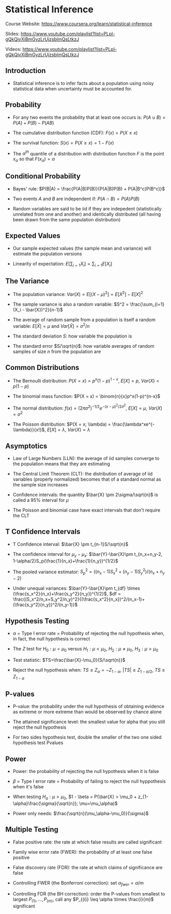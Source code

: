 # Statistical Inference

Course Website: https://www.coursera.org/learn/statistical-inference

Slides: https://www.youtube.com/playlist?list=PLpl-gQkQivXiBmGyzLrUjzsblmQsLtkzJ

Videos: https://www.youtube.com/playlist?list=PLpl-gQkQivXiBmGyzLrUjzsblmQsLtkzJ

## Introduction

* Statistical inference is to infer facts about a population using noisy statistical data when uncertainty must be accounted for. 

## Probability

* For any two events the probability that at least one occurs is: $P(A \cup B) = P(A) + P(B) - P(AB)$

* The cumulative distribution function (CDF): $F(x) = P(X \leq x)$

* The survival function: $S(x) = P(X \geq x) = 1 - F(x)$

* The $\alpha^{th}$ quantile of a distribution with distribution function $F$ is the point $x_{\alpha}$ so that $F(x_{\alpha}) = \alpha$

## Conditional Probability

* Bayes' rule: $P(B|A) = \frac{P(A|B)P(B)}{P(A|B)P(B) + P(A|B^c)P(B^c)}$

* Two events $A$ and $B$ are independent if: $P(A \cap B) = P(A)P(B)$

* Random variables are said to be iid if they are indepedent (statistically unrelated from one and another) and identically distributed (all having been drawn from the same population distribution)

## Expected Values

* Our sample expected values (the sample mean and variance) will estimate the population versions



* Linearity of expectation: $E[\sum_{i=1}X_i] = \sum_{i=1}E[X_i]$

## The Variance

* The population variance: $Var(X) = E[(X - \mu)^2] = E[X^2] - E[X]^2$

* The sample variance is also a random variable: $S^2 = \frac{\sum_{i=1}(X_i - \bar{X})^2}{n-1}$

* The average of random sample from a population is itself a random variable: $E[\bar{X}] = \mu$ and $Var[\bar{X}] = \sigma^2 / n$

* The standard deviation $S$: how variable the population is

* The standard error $S/\sqrt{n}$: how variable averages of random samples of size $n$ from the population are

## Common Distributions

* The Bernoulli distribution: $P(X = x) = p^x(1-p)^{1-x}$, $E[X] = p$, $Var(X) = p(1-p)$

* The binomial mass function: $P(X = x) = \binom{n}{x}p^x(1-p)^{n-x}$

* The normal distribution: $f(x) = (2\pi\sigma^2)^{-1/2}e^{-(x-\mu)^2/2\sigma^2}$, $E[X] = \mu$, $Var(X) = \sigma^2$

* The Poisson distribution:  $P(X = x; \lambda) = \frac{\lambda^xe^{-\lambda}}{x!}$, $E[X] = \lambda$, $Var(X) = \lambda$

## Asymptotics

* Law of Large Numbers (LLN): the average of iid samples converge to the population means that they are estimating

* The Central Limit Theorem (CLT): the distribution of average of iid variables (properly normalized) becomes that of a standard normal as the sample size increases

* Confidence intervals: the quantity $\bar{X} \pm 2\sigma/\sqrt{n}$ is called a $95$% interval for $\mu$

* The Poisson and binomial case have exact intervals that don't require the CLT

## T Confidence Intervals

* T Confidence interval: $\bar{X} \pm t_{n-1}S/\sqrt{n}$

* The confidence interval for $\mu_y - \mu_x$: $\bar{Y}-\bar{X}\pm t_{n_x+n_y-2, 1-\alpha/2}S_p(\frac{1}{n_x}+\frac{1}{n_y})^{1/2}$

* The pooled variance estimator: $S_p^2 = ((n_x-1)S_x^2+(n_y-1)S_y^2)/(n_x+n_y-2)$

* Under unequal variances: $\bar{Y}-\bar{X}\pm t_{df} \times (\frac{s_x^2}{n_x}+\frac{s_y^2}{n_y})^{1/2}$, $df = \frac{(S_x^2/n_x+S_y^2/n_y)^2}{(\frac{s_x^2}{n_x})^2/(n_x-1)+(\frac{s_y^2}{n_y})^2/(n_y-1)}$

## Hypothesis Testing

* $\alpha$ = Type I error rate = Probability of rejecting the null hypothesis when, in fact, the null hypothesis is correct

* The $Z$ test for $H_0: \mu=\mu_0$ versus $H_1: \mu<\mu_0$, $H_2: \mu \neq \mu_0$, $H_3: \mu>\mu_0$

* Test statistic: $TS=\frac{\bar{X}-\mu_0}{S/\sqrt{n}}$

* Reject the null hypothesis when: $TS \leq Z_\alpha = -Z_{1-\alpha}$, $|TS| \geq Z_{1-\alpha/2}$, $TS \geq Z_{1-\alpha}$

## P-values

* P-value: the probability under the null hypothesis of obtaining evidence as extreme or more extreme than would be observed by chance alone

* The attained significance level: the smallest value for alpha that you still reject the null hypothesis

* For two sides hypothesis test, double the smaller of the two one sided hypothesis test Pvalues

## Power

* Power: the probability of rejecting the null hypothesis when it is false

* $\beta$ = Type I error rate = Probability of failing to reject the null hyppothesis when it's false

* When testing $H_a: \mu > \mu_0$, $1 - \beta = P(\bar{X} > \mu_0 + z_{1-\alpha}\frac{\sigma}{\sqrt{n}}; \mu=\mu_\alpha)$

* Power only needs: $\frac{\sqrt{n}(\mu_\alpha-\mu_0)}{\sigma}$

## Multiple Testing

* False positive rate: the rate at which false results are called significant

* Family wise error rate (FWER): the probability of at least one false positive

* False discovery rate (FDR): the rate at which claims of significance are false

* Controlling FWER (the Bonferroni correction): set $\alpha_{fwer} = \alpha/m$

* Controlling FDR (the BH correction): order the P-values from smallest to largest $P_{(1)},...,P_{(m)}$, call any $P_{(i)} \leq \alpha \times \frac{i}{m}$ significant
